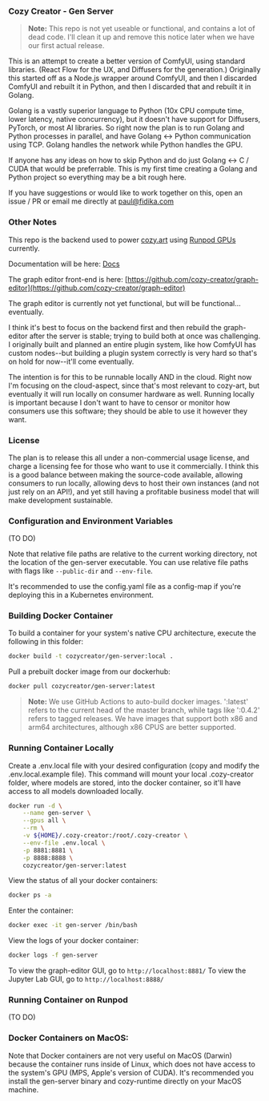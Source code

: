 ### Cozy Creator - Gen Server

> **Note:** This repo is not yet useable or functional, and contains a lot of dead code. I'll clean it up and remove this notice later when we have our first actual release.

This is an attempt to create a better version of ComfyUI, using standard libraries. (React Flow for the UX, and Diffusers for the generation.) Originally this started off as a Node.js wrapper around ComfyUI, and then I discarded ComfyUI and rebuilt it in Python, and then I discarded that and rebuilt it in Golang.

Golang is a vastly superior language to Python (10x CPU compute time, lower latency, native concurrency), but it doesn't have support for Diffusers, PyTorch, or most AI libraries. So right now the plan is to run Golang and Python processes in parallel, and have Golang <-> Python communication using TCP. Golang handles the network while Python handles the GPU.

If anyone has any ideas on how to skip Python and do just Golang <-> C / CUDA that would be preferrable. This is my first time creating a Golang and Python project so everything may be a bit rough here.

If you have suggestions or would like to work together on this, open an issue / PR or email me directly at [paul@fidika.com](mailto:paul@fidika.com)


### Other Notes

This repo is the backend used to power [cozy.art](https://cozy.art) using [Runpod GPUs](https://runpod.io) currently.

Documentation will be here: [Docs](https://cozy.art/docs)

The graph editor front-end is here: [https://github.com/cozy-creator/graph-editor](https://github.com/cozy-creator/graph-editor)

The graph editor is currently not yet functional, but will be functional... eventually.

I think it's best to focus on the backend first and then rebuild the graph-editor after the server is stable; trying to build both at once was challenging. I originally built and planned an entire plugin system, like how ComfyUI has custom nodes--but building a plugin system correctly is very hard so that's on hold for now--it'll come eventually.

The intention is for this to be runnable locally AND in the cloud. Right now I'm focusing on the cloud-aspect, since that's most relevant to cozy-art, but eventually it will run locally on consumer hardware as well. Running locally is important because I don't want to have to censor or monitor how consumers use this software; they should be able to use it however they want.


### License

The plan is to release this all under a non-commercial usage license, and charge a licensing fee for those who want to use it commercially. I think this is a good balance between making the source-code available, allowing consumers to run locally, allowing devs to host their own instances (and not just rely on an API!), and yet still having a profitable business model that will make development sustainable.


### Configuration and Environment Variables

(TO DO)

Note that relative file paths are relative to the current working directory, not the location of the gen-server executable. You can use relative file paths with flags like `--public-dir` and `--env-file`.

It's recommended to use the config.yaml file as a config-map if you're deploying this in a Kubernetes environment.


### Building Docker Container

To build a container for your system's native CPU architecture, execute the following in this folder:
```sh
docker build -t cozycreator/gen-server:local .
```

Pull a prebuilt docker image from our dockerhub:

```sh
docker pull cozycreator/gen-server:latest
```

> **Note:** We use GitHub Actions to auto-build docker images. ':latest' refers to the current head of the master branch, while tags like ':0.4.2' refers to tagged releases. We have images that support both x86 and arm64 architectures, although x86 CPUS are better supported.

### Running Container Locally

Create a .env.local file with your desired configuration (copy and modify the .env.local.example file). This command will mount your local .cozy-creator folder, where models are stored, into the docker container, so it'll have access to all models downloaded locally.
```sh
docker run -d \
    --name gen-server \
    --gpus all \
    --rm \
    -v ${HOME}/.cozy-creator:/root/.cozy-creator \
    --env-file .env.local \
    -p 8881:8881 \
    -p 8888:8888 \
    cozycreator/gen-server:latest
```

View the status of all your docker containers:
```sh
docker ps -a
```

Enter the container:
```sh
docker exec -it gen-server /bin/bash
```

View the logs of your docker container:
```sh
docker logs -f gen-server
```

To view the graph-editor GUI, go to `http://localhost:8881/`
To view the Jupyter Lab GUI, go to `http://localhost:8888/`

### Running Container on Runpod

(TO DO)


### Docker Containers on MacOS:

Note that Docker containers are not very useful on MacOS (Darwin) because the container runs inside of Linux, which does not have access to the system's GPU (MPS, Apple's version of CUDA). It's recommended you install the gen-server binary and cozy-runtime directly on your MacOS machine.
